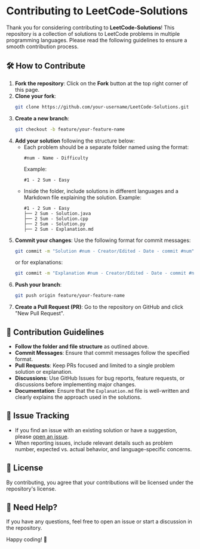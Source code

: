 # Contributing to LeetCode-Solutions

Thank you for considering contributing to **LeetCode-Solutions**! This repository is a collection of solutions to LeetCode problems in multiple programming languages. Please read the following guidelines to ensure a smooth contribution process.

## 🛠 How to Contribute

1. **Fork the repository**: Click on the **Fork** button at the top right corner of this page.
2. **Clone your fork**: 
   ```sh
   git clone https://github.com/your-username/LeetCode-Solutions.git
   ```
3. **Create a new branch**: 
   ```sh
   git checkout -b feature/your-feature-name
   ```
4. **Add your solution** following the structure below:
   - Each problem should be a separate folder named using the format:
     ```
     #num - Name - Difficulty
     ```
     Example:
     ```
     #1 - 2 Sum - Easy
     ```
   - Inside the folder, include solutions in different languages and a Markdown file explaining the solution. Example:
     ```
     #1 - 2 Sum - Easy
     ├── 2 Sum - Solution.java
     ├── 2 Sum - Solution.cpp
     ├── 2 Sum - Solution.py
     ├── 2 Sum - Explanation.md
     ```
5. **Commit your changes**: Use the following format for commit messages:
   ```sh
   git commit -m "Solution #num - Creator/Edited - Date - commit #num"
   ```
   or for explanations:
   ```sh
   git commit -m "Explanation #num - Creator/Edited - Date - commit #num"
   ```
6. **Push your branch**:
   ```sh
   git push origin feature/your-feature-name
   ```
7. **Create a Pull Request (PR)**: Go to the repository on GitHub and click "New Pull Request".

## 📌 Contribution Guidelines

- **Follow the folder and file structure** as outlined above.
- **Commit Messages**: Ensure that commit messages follow the specified format.
- **Pull Requests**: Keep PRs focused and limited to a single problem solution or explanation.
- **Discussions**: Use GitHub Issues for bug reports, feature requests, or discussions before implementing major changes.
- **Documentation**: Ensure that the `Explanation.md` file is well-written and clearly explains the approach used in the solutions.

## 🚀 Issue Tracking

- If you find an issue with an existing solution or have a suggestion, please [open an issue](https://github.com/Dijkstra-Edu/LeetCode-Solutions/issues).
- When reporting issues, include relevant details such as problem number, expected vs. actual behavior, and language-specific concerns.

## 📜 License

By contributing, you agree that your contributions will be licensed under the repository's license.

## 💬 Need Help?

If you have any questions, feel free to open an issue or start a discussion in the repository.

Happy coding! 🎉
